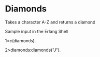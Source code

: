 # Diamonds
Takes a character A-Z and returns a diamond

Sample input in the Erlang Shell

1>c(diamonds).

2>diamonds:diamonds("J").

